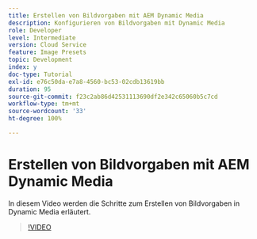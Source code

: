```yaml
---
title: Erstellen von Bildvorgaben mit AEM Dynamic Media
description: Konfigurieren von Bildvorgaben mit Dynamic Media
role: Developer
level: Intermediate
version: Cloud Service
feature: Image Presets
topic: Development
index: y
doc-type: Tutorial
exl-id: e76c50da-e7a8-4560-bc53-02cdb13619bb
duration: 95
source-git-commit: f23c2ab86d42531113690df2e342c65060b5c7cd
workflow-type: tm+mt
source-wordcount: '33'
ht-degree: 100%

---
```


# Erstellen von Bildvorgaben mit AEM Dynamic Media

In diesem Video werden die Schritte zum Erstellen von Bildvorgaben in Dynamic Media erläutert.

>[!VIDEO](https://video.tv.adobe.com/v/335459?quality=12&learn=on)
